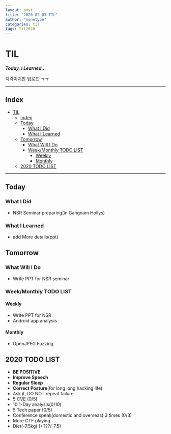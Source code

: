 ```yaml
---
layout: post
title: "2020-02-03 TIL"
author: "nonetype"
categories: til
tags: til2020
---
```


# TIL
***Today, I Learned..***

지각이지만 업로드 ㅠㅠ

---
## Index

<!-- @import "[TOC]" {cmd="toc" depthFrom=1 depthTo=6 orderedList=false} -->
<!-- code_chunk_output -->

- [TIL](#til)
  - [Index](#index)
  - [Today](#today)
    - [What I Did](#what-i-did)
    - [What I Learned](#what-i-learned)
  - [Tomorrow](#tomorrow)
    - [What Will I Do](#what-will-i-do)
    - [Week/Monthly TODO LIST](#weekmonthly-todo-list)
      - [Weekly](#weekly)
      - [Monthly](#monthly)
  - [2020 TODO LIST](#2020-todo-list)

<!-- /code_chunk_output -->

---


## Today
### What I Did
- NSR Seminar preparing(in Gangnam Hollys)

### What I Learned
- add More details(ppt)

## Tomorrow
### What Will I Do
- Write PPT for NSR seminar

### Week/Monthly TODO LIST
#### Weekly
- Write PPT for NSR
- Android app analysis

#### Monthly
- OpenJPEG Fuzzing


## 2020 TODO LIST
- **BE POSITIVE**
- **Improve Speech**
- **Regular Sleep**
- **Correct Posture**(for long long hacking life)
- Ask it, DO NOT repeat failure
- 5 CVE (0/5)
- 10 1-Day analysis(0/10)
- 5 Tech paper (0/5)
- Conference speak(domestic and overseas) 3 times (0/3)
- More CTF playing
- Diet(-7.5kg) (+???/-7.5)
